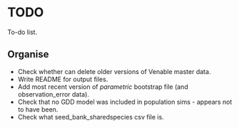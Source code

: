 # TODO
To-do list. 

## Organise
* Check whether can delete older versions of Venable master data.
* Write README for output files.
* Add most recent version of *parametric* bootstrap file (and observation_error data).
* Check that no GDD model was included in population sims - appears not to have been.
* Check what seed_bank_sharedspecies csv file is. 